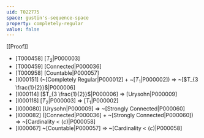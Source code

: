 ```yaml
---
uid: T022775
space: gustin's-sequence-space
property: completely-regular
value: false
---
```

[[Proof]]

* [T000458] [$T_2$|P000003]
* [T000459] [Connected|P000036]
* [T000958] [Countable|P000057]
* [I000151] (~[Completely Regular|P000012] + ~[$T_1$|P000002]) => ~[$T_{3 \frac{1}{2}}$|P000006]
* [I000114] [$T_{3 \frac{1}{2}}$|P000006] => [Urysohn|P000009]
* [I000118] [$T_2$|P000003] => [$T_1$|P000002]
* [I000080] [Urysohn|P000009] => ~[Strongly Connected|P000060]
* [I000082] ([Connected|P000036] + ~[Strongly Connected|P000060]) => ~[Cardinality < $\mathfrak(c)$|P000058]
* [I000067] ~[Countable|P000057] => ~[Cardinality < $\mathfrak(c)$|P000058]

